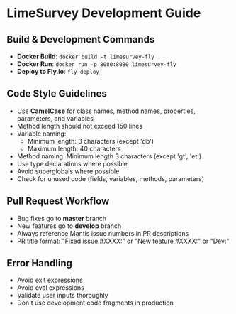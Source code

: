 # LimeSurvey Development Guide

## Build & Development Commands
- **Docker Build**: `docker build -t limesurvey-fly .`
- **Docker Run**: `docker run -p 8080:8080 limesurvey-fly`
- **Deploy to Fly.io**: `fly deploy`

## Code Style Guidelines
- Use **CamelCase** for class names, method names, properties, parameters, and variables
- Method length should not exceed 150 lines
- Variable naming:
  - Minimum length: 3 characters (except 'db')
  - Maximum length: 40 characters
- Method naming: Minimum length 3 characters (except 'gt', 'et')
- Use type declarations where possible
- Avoid superglobals where possible
- Check for unused code (fields, variables, methods, parameters)

## Pull Request Workflow
- Bug fixes go to **master** branch
- New features go to **develop** branch
- Always reference Mantis issue numbers in PR descriptions
- PR title format: "Fixed issue #XXXX:" or "New feature #XXXX:" or "Dev:"

## Error Handling
- Avoid exit expressions
- Avoid eval expressions
- Validate user inputs thoroughly
- Don't use development code fragments in production